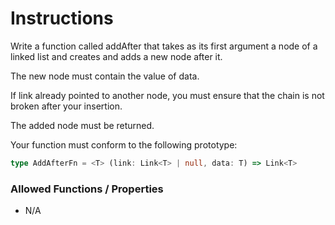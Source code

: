 # Instructions

Write a function called addAfter that takes as its first argument a node of a linked list and creates and adds a new
node after it.

The new node must contain the value of data.

If link already pointed to another node, you must ensure that the chain is not broken after your insertion.

The added node must be returned.

Your function must conform to the following prototype:

```typescript
type AddAfterFn = <T> (link: Link<T> | null, data: T) => Link<T>
```

### Allowed Functions / Properties

- N/A
